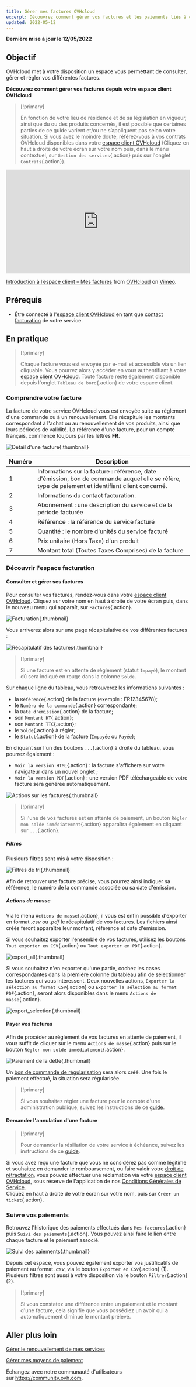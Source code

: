 ```yaml
---
title: Gérer mes factures OVHcloud
excerpt: Découvrez comment gérer vos factures et les paiements liés à celles-ci
updated: 2022-05-12
---
```


**Dernière mise à jour le 12/05/2022**

## Objectif

OVHcloud met à votre disposition un espace vous permettant de consulter, gérer et régler vos différentes factures.

**Découvrez comment gérer vos factures depuis votre espace client OVHcloud**

> [!primary]
>
> En fonction de votre lieu de résidence et de sa législation en vigueur, ainsi que du ou des produits concernés, il est possible que certaines parties de ce guide varient et/ou ne s’appliquent pas selon votre situation. Si vous avez le moindre doute, référez-vous à vos contrats OVHcloud disponibles dans votre [espace client OVHcloud](https://www.ovh.com/auth/?action=gotomanager&from=https://www.ovh.com/fr/&ovhSubsidiary=fr) (Cliquez en haut à droite de votre écran sur votre nom puis, dans le menu contextuel, sur `Gestion des services`{.action} puis sur l'onglet `Contrats`{.action}).
>

<div style="padding:56.25% 0 0 0;position:relative;"><iframe src="https://player.vimeo.com/video/696213687?h=78a6ea1e6e&title=0&byline=0&portrait=0" style="position:absolute;top:0;left:0;width:100%;height:100%;" frameborder="0" allow="autoplay; fullscreen; picture-in-picture" allowfullscreen></iframe></div><script src="https://player.vimeo.com/api/player.js"></script>
<p><a href="https://vimeo.com/696213687">Introduction &agrave; l&rsquo;espace client &ndash; Mes factures</a> from <a href="https://vimeo.com/ovhcloud">OVHcloud</a> on <a href="https://vimeo.com">Vimeo</a>.</p>

## Prérequis

- Être connecté à l'[espace client OVHcloud](https://www.ovh.com/auth/?action=gotomanager&from=https://www.ovh.com/fr/&ovhSubsidiary=fr) en tant que [contact facturation](/pages/account/customer/managing_contacts) de votre service.

## En pratique

> [!primary]
>
> Chaque facture vous est envoyée par e-mail et accessible via un lien cliquable. Vous pourrez alors y accéder en vous authentifiant à votre [espace client OVHcloud](https://www.ovh.com/auth/?action=gotomanager&from=https://www.ovh.com/fr/&ovhSubsidiary=fr). Toute facture reste également disponible depuis l'onglet `Tableau de bord`{.action} de votre espace client.
>

### Comprendre votre facture

La facture de votre service OVHcloud vous est envoyée suite au règlement d'une commande ou à un renouvellement. Elle récapitule les montants correspondant à l'achat ou au renouvellement de vos produits, ainsi que leurs périodes de validité. La référence d'une facture, pour un compte français, commence toujours par les lettres **FR**.

![Détail d'une facture](images/invoice_ovh.png){.thumbnail}

|Numéro|Description|
|---|---|
|1|Informations sur la facture : référence, date d'émission, bon de commande auquel elle se réfère, type de paiement et identifiant client concerné.|
|2|Informations du contact facturation.|
|3|Abonnement : une description du service et de la période facturée|
|4|Référence : la référence du service facturé|
|5|Quantité : le nombre d'unités du service facturé|
|6|Prix unitaire (Hors Taxe) d'un produit|
|7|Montant total (Toutes Taxes Comprises) de la facture|

### Découvrir l'espace facturation

#### Consulter et gérer ses factures

Pour consulter vos factures, rendez-vous dans votre [espace client OVHcloud](https://www.ovh.com/auth/?action=gotomanager&from=https://www.ovh.com/fr/&ovhSubsidiary=fr). Cliquez sur votre nom en haut à droite de votre écran puis, dans le nouveau menu qui apparaît, sur `Factures`{.action}.

![Facturation](images/hubinvoices.png){.thumbnail}

Vous arriverez alors sur une page récapitulative de vos différentes factures :

![Récapitulatif des factures](images/billing_section.png){.thumbnail}

> [!primary]
>
> Si une facture est en attente de règlement (statut `Impayé`), le montant dû sera indiqué en rouge dans la colonne `Solde`.
>

Sur chaque ligne du tableau, vous retrouverez les informations suivantes :

- la `Référence`{.action} de la facture (exemple : FR12345678);
- le `Numéro de la commande`{.action} correspondante;
- la `Date d'émission`{.action} de la facture;
- son `Montant HT`{.action};
- son `Montant TTC`{.action};
- le `Solde`{.action} à régler;
- le `Statut`{.action} de la facture (`Impayée` ou `Payée`);

En cliquant sur l'un des boutons `...`{.action} à droite du tableau, vous pourrez également :

- `Voir la version HTML`{.action} : la facture s'affichera sur votre navigateur dans un nouvel onglet ;
- `Voir la version PDF`{.action} : une version PDF téléchargeable de votre facture sera générée automatiquement.

![Actions sur les factures](images/actions_choices.png){.thumbnail}

> [!primary]
>
> Si l'une de vos factures est en attente de paiement, un bouton `Régler mon solde immédiatement`{.action} apparaîtra également en cliquant sur `...`{.action}.
>

##### **Filtres**

Plusieurs filtres sont mis à votre disposition :

![Filtres de tri](images/sort_filters.png){.thumbnail}

Afin de retrouver une facture précise, vous pourrez ainsi indiquer sa référence, le numéro de la commande associée ou sa date d'émission.

##### **Actions de masse**

Via le menu `Actions de masse`{.action}, il vous est enfin possible d'exporter en format *.csv* ou *.pdf* le récapitulatif de vos factures. Les fichiers ainsi créés feront apparaître leur montant, référence et date d'émission.

Si vous souhaitez exporter l'ensemble de vos factures, utilisez les boutons `Tout exporter en CSV`{.action} ou `Tout exporter en PDF`{.action}.

![export_all](images/export_all.png){.thumbnail}

Si vous souhaitez n'en exporter qu'une partie, cochez les cases correspondantes dans la première colonne du tableau afin de sélectionner les factures qui vous intéressent. Deux nouvelles actions, `Exporter la sélection au format CSV`{.action} ou `Exporter la sélection au format PDF`{.action}, seront alors disponibles dans le menu `Actions de masse`{.action}.

![export_selection](images/export_selection.png){.thumbnail}

#### Payer vos factures <a name="pay-bills"></a>

Afin de procéder au règlement de vos factures en attente de paiement, il vous suffit de cliquer sur le menu `Actions de masse`{.action} puis sur le bouton `Régler mon solde immédiatement`{.action}.

![Paiement de la dette](images/pay_debt.png){.thumbnail}

Un [bon de commande de régularisation](/pages/account/billing/managing_ovh_orders#le-bon-de-commande) sera alors créé. Une fois le paiement effectué, la situation sera régularisée.

> [!primary]
>
> Si vous souhaitez régler une facture pour le compte d'une administration publique, suivez les instructions de ce [guide](/pages/account/billing/mandat_administratif).
>

#### Demander l'annulation d'une facture

> [!primary]
>
> Pour demander la résiliation de votre service à échéance, suivez les instructions de ce [guide](/pages/account/billing/how_to_cancel_services).
>

Si vous avez reçu une facture que vous ne considérez pas comme légitime et souhaitez en demander le remboursement, ou faire valoir votre [droit de rétractation](/pages/account/billing/managing_ovh_orders#appliquer-le-droit-de-retractation), vous pouvez effectuer une réclamation via votre [espace client OVHcloud](https://www.ovh.com/auth/?action=gotomanager&from=https://www.ovh.com/fr/&ovhSubsidiary=fr), sous réserve de l'application de nos [Conditions Générales de Service](https://contract.eu.ovhapis.com/1.0/pdf/contrat_genServices-fr.pdf).
<br> Cliquez en haut à droite de votre écran sur votre nom, puis sur `Créer un ticket`{.action}.

### Suivre vos paiements

Retrouvez l'historique des paiements effectués dans `Mes factures`{.action} puis `Suivi des paiements`{.action}. Vous pouvez ainsi faire le lien entre chaque facture et le paiement associé.

![Suivi des paiements](images/payment_tracking.png){.thumbnail}

Depuis cet espace, vous pouvez également exporter vos justificatifs de paiement au format *.csv*, via le bouton `Exporter en CSV`{.action} (1). Plusieurs filtres sont aussi à votre disposition via le bouton `Filtrer`{.action} (2).

> [!primary]
>
> Si vous constatez une différence entre un paiement et le montant d'une facture, cela signifie que vous possédiez un avoir qui a automatiquement diminué le montant prélevé.
>

## Aller plus loin

[Gérer le renouvellement de mes services](/pages/account/billing/how_to_use_automatic_renewal)

[Gérer mes moyens de paiement](/pages/account/billing/manage-payment-methods)

Échangez avec notre communauté d'utilisateurs sur <https://community.ovh.com>.

